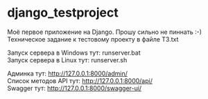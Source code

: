 # django_testproject
Моё первое приложение на Django. Прошу сильно не пиннать :-)  
Техническое задание к тестовому проекту в файле ТЗ.txt  

Запуск сервера в Windows тут: runserver.bat  
Запуск сервера в Linux тут: runserver.sh  

Админка тут: http://127.0.0.1:8000/admin/  
Список методов API тут: http://127.0.0.1:8000/api/  
Swagger тут: http://127.0.0.1:8000/swagger-ui/  
